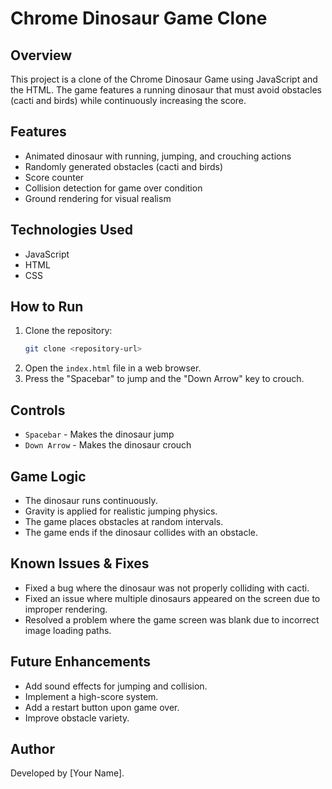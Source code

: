 # Chrome Dinosaur Game Clone

## Overview
This project is a clone of the Chrome Dinosaur Game using JavaScript and the HTML. The game features a running dinosaur that must avoid obstacles (cacti and birds) while continuously increasing the score.

## Features
- Animated dinosaur with running, jumping, and crouching actions
- Randomly generated obstacles (cacti and birds)
- Score counter
- Collision detection for game over condition
- Ground rendering for visual realism

## Technologies Used
- JavaScript
- HTML
- CSS 
## How to Run
1. Clone the repository:
   ```sh
   git clone <repository-url>
   ```
2. Open the `index.html` file in a web browser.
3. Press the "Spacebar" to jump and the "Down Arrow" key to crouch.

## Controls
- `Spacebar` - Makes the dinosaur jump
- `Down Arrow` - Makes the dinosaur crouch

## Game Logic
- The dinosaur runs continuously.
- Gravity is applied for realistic jumping physics.
- The game places obstacles at random intervals.
- The game ends if the dinosaur collides with an obstacle.

## Known Issues & Fixes
- Fixed a bug where the dinosaur was not properly colliding with cacti.
- Fixed an issue where multiple dinosaurs appeared on the screen due to improper rendering.
- Resolved a problem where the game screen was blank due to incorrect image loading paths.

## Future Enhancements
- Add sound effects for jumping and collision.
- Implement a high-score system.
- Add a restart button upon game over.
- Improve obstacle variety.

## Author
Developed by [Your Name].

